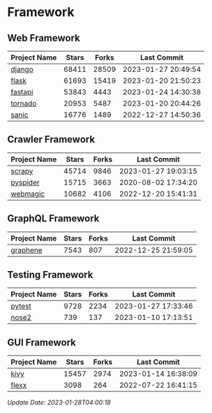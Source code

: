 # Framework

## Web Framework
| Project Name | Stars | Forks | Last Commit |
| ------------ | ----- | ----- | ----------- |
| [django](https://github.com/django/django) | 68411 | 28509 | 2023-01-27 20:49:54 |
| [flask](https://github.com/pallets/flask) | 61693 | 15419 | 2023-01-20 21:50:23 |
| [fastapi](https://github.com/tiangolo/fastapi) | 53843 | 4443 | 2023-01-24 14:30:38 |
| [tornado](https://github.com/tornadoweb/tornado) | 20953 | 5487 | 2023-01-20 20:44:26 |
| [sanic](https://github.com/sanic-org/sanic) | 16776 | 1489 | 2022-12-27 14:50:36 |

## Crawler Framework
| Project Name | Stars | Forks | Last Commit |
| ------------ | ----- | ----- | ----------- |
| [scrapy](https://github.com/scrapy/scrapy) | 45714 | 9846 | 2023-01-27 19:03:15 |
| [pyspider](https://github.com/binux/pyspider) | 15715 | 3663 | 2020-08-02 17:34:20 |
| [webmagic](https://github.com/code4craft/webmagic) | 10682 | 4106 | 2022-12-20 15:41:31 |

## GraphQL Framework
| Project Name | Stars | Forks | Last Commit |
| ------------ | ----- | ----- | ----------- |
| [graphene](https://github.com/graphql-python/graphene) | 7543 | 807 | 2022-12-25 21:59:05 |

## Testing Framework
| Project Name | Stars | Forks | Last Commit |
| ------------ | ----- | ----- | ----------- |
| [pytest](https://github.com/pytest-dev/pytest) | 9728 | 2234 | 2023-01-27 17:33:46 |
| [nose2](https://github.com/nose-devs/nose2) | 739 | 137 | 2023-01-10 17:13:51 |

## GUI Framework
| Project Name | Stars | Forks | Last Commit |
| ------------ | ----- | ----- | ----------- |
| [kivy](https://github.com/kivy/kivy) | 15457 | 2974 | 2023-01-14 16:38:09 |
| [flexx](https://github.com/flexxui/flexx) | 3098 | 264 | 2022-07-22 16:41:15 |

*Update Date: 2023-01-28T04:00:18*